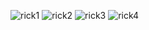 ![rick1](https://imgur.com/gallery/rick-astley-signature-music-video-recreated-Z1VWaMH)
![rick2](https://imgur.com/gallery/first-rickroll-UkOdz5H)
![rick3](https://imgur.com/gallery/hes-still-got-kOuFTl6)
![rick4](https://imgur.com/gallery/strangers-to-love-TCcdsaK)
